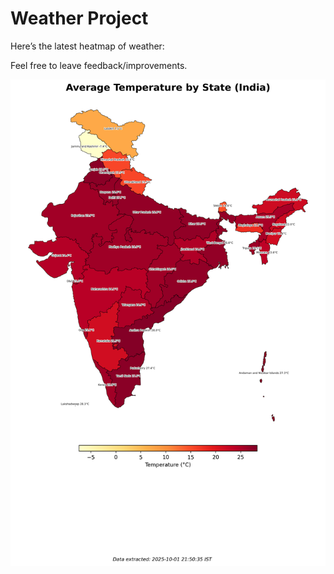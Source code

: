 # Weather Project

Here’s the latest heatmap of weather:

Feel free to leave feedback/improvements.

![India Heatmap](docs/assets/india_heatmap.png?v=DD54D5)
